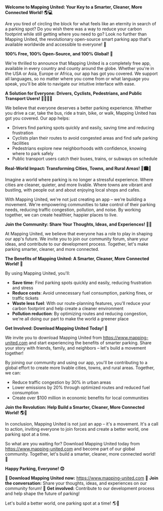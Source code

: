 **Welcome to Mapping United: Your Key to a Smarter, Cleaner, More Connected World! 🌎💻**

Are you tired of circling the block for what feels like an eternity in search of a parking spot? Do you wish there was a way to reduce your carbon footprint while still getting where you need to go? Look no further than Mapping United, the revolutionary open-source smart parking app that's available worldwide and accessible to everyone! 🌟

**100% Free, 100% Open-Source, and 100% Global! 💖**

We're thrilled to announce that Mapping United is a completely free app, available in every country and county around the globe. Whether you're in the USA or Asia, Europe or Africa, our app has got you covered. We support all languages, so no matter where you come from or what language you speak, you'll be able to navigate our intuitive interface with ease.

**A Solution for Everyone: Drivers, Cyclists, Pedestrians, and Public Transport Users! 🚗🚴‍♀️🚌**

We believe that everyone deserves a better parking experience. Whether you drive a car, take the bus, ride a train, bike, or walk, Mapping United has got you covered. Our app helps:

* Drivers find parking spots quickly and easily, saving time and reducing frustration
* Cyclists plan their routes to avoid congested areas and find safe parking facilities
* Pedestrians explore new neighborhoods with confidence, knowing where to park safely
* Public transport users catch their buses, trains, or subways on schedule

**Real-World Impact: Transforming Cities, Towns, and Rural Areas! 🌆🏙️🌳**

Imagine a world where parking is no longer a stressful experience. Where cities are cleaner, quieter, and more livable. Where towns are vibrant and bustling, with people out and about enjoying local shops and cafes.

With Mapping United, we're not just creating an app – we're building a movement. We're empowering communities to take control of their parking needs, reducing traffic congestion, pollution, and noise. By working together, we can create healthier, happier places to live.

**Join the Community: Share Your Thoughts, Ideas, and Experiences! 💬👥**

At Mapping United, we believe that everyone has a role to play in shaping our app's future. We invite you to join our community forum, share your ideas, and contribute to our development process. Together, let's make parking smarter, cleaner, and more connected.

**The Benefits of Mapping United: A Smarter, Cleaner, More Connected World! 🌟**

By using Mapping United, you'll:

* **Save time**: Find parking spots quickly and easily, reducing frustration and stress
* **Reduce costs**: Avoid unnecessary fuel consumption, parking fines, or traffic tickets
* **Waste less fuel**: With our route-planning features, you'll reduce your carbon footprint and help create a cleaner environment
* **Pollution reduction**: By optimizing routes and reducing congestion, we're all doing our part to make the world a greener place

**Get Involved: Download Mapping United Today! 📲**

We invite you to download Mapping United from https://www.mapping-united.com and start experiencing the benefits of smarter parking. Share your story with friends, family, and neighbors – let's build a movement together!

By joining our community and using our app, you'll be contributing to a global effort to create more livable cities, towns, and rural areas. Together, we can:

* Reduce traffic congestion by 30% in urban areas
* Lower emissions by 20% through optimized routes and reduced fuel consumption
* Create over $100 million in economic benefits for local communities

**Join the Revolution: Help Build a Smarter, Cleaner, More Connected World! 🌎💖**

In conclusion, Mapping United is not just an app – it's a movement. It's a call to action, inviting everyone to join forces and create a better world, one parking spot at a time.

So what are you waiting for? Download Mapping United today from https://www.mapping-united.com and become part of our global community. Together, let's build a smarter, cleaner, more connected world! 🌟

**Happy Parking, Everyone! 😊**

📲 **Download Mapping United now:** https://www.mapping-united.com
💬 **Join the conversation:** Share your thoughts, ideas, and experiences on our community forum!
👥 **Get involved:** Contribute to our development process and help shape the future of parking!

Let's build a better world, one parking spot at a time! 🌎💖